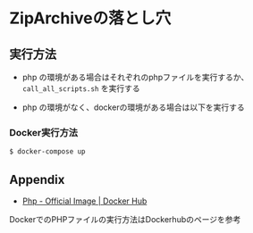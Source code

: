 # ZipArchiveの落とし穴

## 実行方法

- php の環境がある場合はそれぞれのphpファイルを実行するか、 `call_all_scripts.sh` を実行する

- php の環境がなく、dockerの環境がある場合は以下を実行する

### Docker実行方法
```bash
$ docker-compose up
```

## Appendix

- [Php - Official Image | Docker Hub](https://hub.docker.com/_/php)

DockerでのPHPファイルの実行方法はDockerhubのページを参考